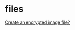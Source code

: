 files
=====

[Create an encrypted image file?](https://github.com/enckse/howdoi/blob/master/software/files/encrypted-image.md)

